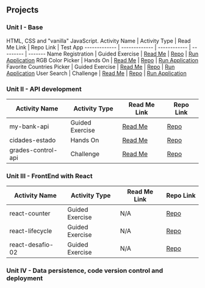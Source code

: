## Projects

### Unit I - Base

HTML, CSS and "vanilla" JavaScript.
Activity Name | Activity Type | Read Me Link | Repo Link | Test App
------------- | ------------- | ------------ | --------- | ------- 
Name Registration | Guided Exercise | [Read Me](https://github.com/nathinha/IGTI-fullstack-bootcamp/blob/master/unit01/01_class09guided/readme.MD) | [Repo](https://github.com/nathinha/IGTI-fullstack-bootcamp/blob/master/unit01/01_class09guided) | [Run Application](https://nathinha.github.io/IGTI-fullstack-bootcamp/unit01/01_class09guided)
RGB Color Picker | Hands On | [Read Me](https://github.com/nathinha/IGTI-fullstack-bootcamp/blob/master/unit01/02_handson/readme.MD) | [Repo](https://github.com/nathinha/IGTI-fullstack-bootcamp/blob/master/unit01/02_handson) | [Run Application](https://nathinha.github.io/IGTI-fullstack-bootcamp/unit01/02_handson/)
Favorite Countries Picker | Guided Exercise | [Read Me](https://github.com/nathinha/IGTI-fullstack-bootcamp/blob/master/unit01/03_class17guided/readme.MD) | [Repo](https://github.com/nathinha/IGTI-fullstack-bootcamp/tree/master/unit01/03_class17guided) | [Run Application](https://nathinha.github.io/IGTI-fullstack-bootcamp/unit01/03_class17guided/)
User Search | Challenge | [Read Me](https://github.com/nathinha/IGTI-fullstack-bootcamp/blob/master/unit01/04_challenge/readme.MD) | [Repo](https://github.com/nathinha/IGTI-fullstack-bootcamp/blob/master/unit01/04_challenge) | [Run Application](https://nathinha.github.io/IGTI-fullstack-bootcamp/unit01/04_challenge)

### Unit II - API development
Activity Name | Activity Type | Read Me Link | Repo Link
------------- | ------------- | ------------ | ---------
my-bank-api | Guided Exercise | [Read Me](https://github.com/nathinha/IGTI-fullstack-bootcamp/blob/master/unit02/my-bank-api/readme.MD) | [Repo](https://github.com/nathinha/IGTI-fullstack-bootcamp/blob/master/unit02/my-bank-api)
cidades-estado | Hands On | [Read Me](https://github.com/nathinha/IGTI-fullstack-bootcamp/blob/master/unit02/cidades-estado/readme.MD) | [Repo](https://github.com/nathinha/IGTI-fullstack-bootcamp/blob/master/unit02/cidades-estado)
grades-control-api | Challenge | [Read Me](https://github.com/nathinha/IGTI-fullstack-bootcamp/blob/master/unit02/grades-control-api/readme.md) | [Repo](https://github.com/nathinha/IGTI-fullstack-bootcamp/blob/master/unit02/grades-control-api)

### Unit III - FrontEnd with React
Activity Name | Activity Type | Read Me Link | Repo Link
------------- | ------------- | ------------ | ---------
react-counter | Guided Exercise | N/A | [Repo](https://github.com/nathinha/IGTI-fullstack-bootcamp/tree/master/unit03/react-counter)
react-lifecycle | Guided Exercise | N/A | [Repo](https://github.com/nathinha/IGTI-fullstack-bootcamp/tree/master/unit03/react-lifecycle)
react-desafio-02 | Guided Exercise | N/A | [Repo](https://github.com/nathinha/IGTI-fullstack-bootcamp/tree/master/unit03/react-desafio-02)

### Unit IV - Data persistence, code version control and deployment
